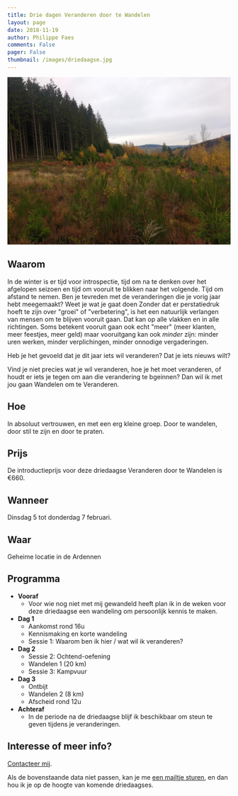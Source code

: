 ```yaml
---
title: Drie dagen Veranderen door te Wandelen
layout: page
date: 2018-11-19
author: Philippe Faes
comments: False
pager: False
thumbnail: /images/driedaagse.jpg
---
```


![Wandelen om te Veranderen](/images/driedaagse.jpg)


## Waarom
In de winter is er tijd voor introspectie, tijd om na te denken over het afgelopen seizoen en tijd om vooruit te blikken naar het volgende. Tijd om afstand te nemen. Ben je tevreden met de veranderingen die je vorig jaar hebt meegemaakt? Weet je wat je gaat doen 
Zonder dat er perstatiedruk hoeft te zijn over "groei" of "verbetering", is het een natuurlijk verlangen van mensen om te blijven vooruit gaan. Dat kan op alle vlakken en in alle richtingen. Soms betekent vooruit gaan ook echt "meer" (meer klanten, meer feestjes, meer geld) maar vooruitgang kan ook *minder* zijn: minder uren werken, minder verplichingen, minder onnodige vergaderingen. 

Heb je het gevoeld dat je dit jaar iets wil veranderen? Dat je iets nieuws wilt?

Vind je niet precies wat je wil veranderen, hoe je het moet veranderen, of houdt er iets je tegen om aan die verandering te bgeinnen? Dan wil ik met jou gaan Wandelen om te Veranderen.


## Hoe
In absoluut vertrouwen, en met een erg kleine groep. Door te wandelen, door stil te zijn en door te praten.

## Prijs
De introductieprijs voor deze driedaagse Veranderen door te Wandelen is €660.

## Wanneer
Dinsdag 5 tot donderdag 7 februari.

## Waar
Geheime locatie in de Ardennen

## Programma

* **Vooraf** 
    * Voor wie nog niet met mij gewandeld heeft plan ik in de weken voor deze driedaagse een wandeling om persoonlijk kennis te maken.
* **Dag 1**
    * Aankomst rond 16u
    * Kennismaking en korte wandeling
    * Sessie 1: Waarom ben ik hier / wat wil ik veranderen?
* **Dag 2**
    * Sessie 2: Ochtend-oefening
    * Wandelen 1 (20 km)
    * Sessie 3: Kampvuur
* **Dag 3**
    * Ontbijt
    * Wandelen 2 (8 km)
    * Afscheid rond 12u
* **Achteraf** 
    * In de periode na de driedaagse blijf ik beschikbaar om steun te geven tijdens je veranderingen.

## Interesse of meer info?

[Contacteer mij](/contact.html).

Als de bovenstaande data niet passen, kan je me [een mailtje sturen](mailto:philippe@randori.be), en dan hou ik je op de hoogte van komende driedaagses.
